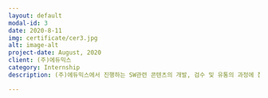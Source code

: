 ```yaml
---
layout: default
modal-id: 3
date: 2020-8-11
img: certificate/cer3.jpg
alt: image-alt
project-date: August, 2020
client: (주)에듀믹스
category: Internship
description: (주)에듀믹스에서 진행하는 SW관련 콘텐츠의 개발, 검수 및 유통의 과정에 참여하고, 기업의 운영과 실무 관련 경험을 쌓았다.<div><img src="img/portfolio/cabin_photo/edumix1.png" class="img-responsive img-centered" alt="img"/></div><div> 업무 중 사진</div>

---
```

